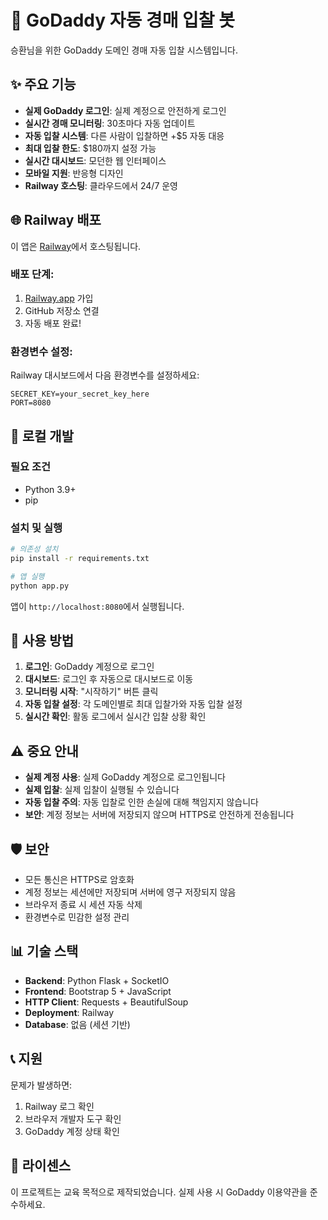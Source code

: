 # 🚀 GoDaddy 자동 경매 입찰 봇

승환님을 위한 GoDaddy 도메인 경매 자동 입찰 시스템입니다.

## ✨ 주요 기능

- **실제 GoDaddy 로그인**: 실제 계정으로 안전하게 로그인
- **실시간 경매 모니터링**: 30초마다 자동 업데이트
- **자동 입찰 시스템**: 다른 사람이 입찰하면 +$5 자동 대응
- **최대 입찰 한도**: $180까지 설정 가능
- **실시간 대시보드**: 모던한 웹 인터페이스
- **모바일 지원**: 반응형 디자인
- **Railway 호스팅**: 클라우드에서 24/7 운영

## 🌐 Railway 배포

이 앱은 [Railway](https://railway.com)에서 호스팅됩니다.

### 배포 단계:
1. [Railway.app](https://railway.app) 가입
2. GitHub 저장소 연결
3. 자동 배포 완료!

### 환경변수 설정:
Railway 대시보드에서 다음 환경변수를 설정하세요:

```
SECRET_KEY=your_secret_key_here
PORT=8080
```

## 🔧 로컬 개발

### 필요 조건
- Python 3.9+
- pip

### 설치 및 실행
```bash
# 의존성 설치
pip install -r requirements.txt

# 앱 실행
python app.py
```

앱이 `http://localhost:8080`에서 실행됩니다.

## 📱 사용 방법

1. **로그인**: GoDaddy 계정으로 로그인
2. **대시보드**: 로그인 후 자동으로 대시보드로 이동
3. **모니터링 시작**: "시작하기" 버튼 클릭
4. **자동 입찰 설정**: 각 도메인별로 최대 입찰가와 자동 입찰 설정
5. **실시간 확인**: 활동 로그에서 실시간 입찰 상황 확인

## ⚠️ 중요 안내

- **실제 계정 사용**: 실제 GoDaddy 계정으로 로그인됩니다
- **실제 입찰**: 실제 입찰이 실행될 수 있습니다
- **자동 입찰 주의**: 자동 입찰로 인한 손실에 대해 책임지지 않습니다
- **보안**: 계정 정보는 서버에 저장되지 않으며 HTTPS로 안전하게 전송됩니다

## 🛡️ 보안

- 모든 통신은 HTTPS로 암호화
- 계정 정보는 세션에만 저장되며 서버에 영구 저장되지 않음
- 브라우저 종료 시 세션 자동 삭제
- 환경변수로 민감한 설정 관리

## 📊 기술 스택

- **Backend**: Python Flask + SocketIO
- **Frontend**: Bootstrap 5 + JavaScript
- **HTTP Client**: Requests + BeautifulSoup
- **Deployment**: Railway
- **Database**: 없음 (세션 기반)

## 📞 지원

문제가 발생하면:
1. Railway 로그 확인
2. 브라우저 개발자 도구 확인
3. GoDaddy 계정 상태 확인

## 📄 라이센스

이 프로젝트는 교육 목적으로 제작되었습니다. 실제 사용 시 GoDaddy 이용약관을 준수하세요.
